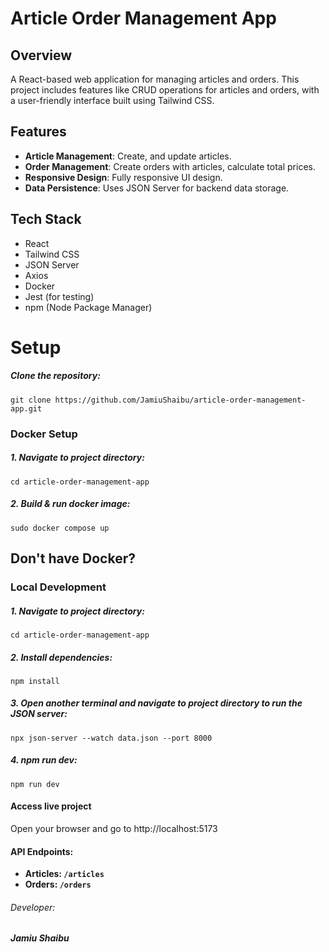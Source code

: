 # Article Order Management App

## Overview

A React-based web application for managing articles and orders. This project includes features like CRUD operations for articles and orders, with a user-friendly interface built using Tailwind CSS.

## Features

- **Article Management**: Create, and update articles.
- **Order Management**: Create orders with articles, calculate total prices.
- **Responsive Design**: Fully responsive UI design.
- **Data Persistence**: Uses JSON Server for backend data storage.

## Tech Stack

- React
- Tailwind CSS
- JSON Server
- Axios
- Docker
- Jest (for testing)
- npm (Node Package Manager)

# Setup

##### Clone the repository:

```
git clone https://github.com/JamiuShaibu/article-order-management-app.git
```

### Docker Setup

##### 1. Navigate to project directory:

```
cd article-order-management-app
```

##### 2. Build & run docker image:

```
sudo docker compose up
```

## Don't have Docker?

### Local Development

##### 1. Navigate to project directory:

```
cd article-order-management-app
```

##### 2. Install dependencies:

```
npm install
```

##### 3. Open another terminal and navigate to project directory to run the JSON server:

```
npx json-server --watch data.json --port 8000
```

##### 4. npm run dev:

```
npm run dev
```

#### Access live project

Open your browser and go to http://localhost:5173

#### API Endpoints:

- **Articles: `/articles`**
- **Orders: `/orders`**

###### Developer:

**_Jamiu Shaibu_**
